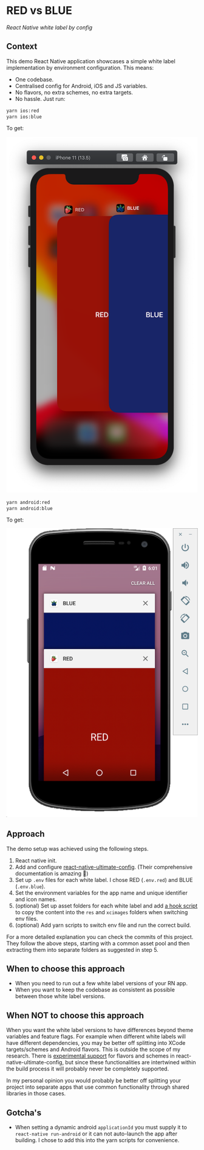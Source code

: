 # RED vs BLUE

_React Native white label by config_

## Context

This demo React Native application showcases a simple white label implementation by environment configuration. This means:

- One codebase.
- Centralised config for Android, iOS and JS variables.
- No flavors, no extra schemes, no extra targets.
- No hassle. Just run:

``` shell
yarn ios:red
yarn ios:blue
```

To get:

![screenshot](screenshot_ios.png)

``` shell
yarn android:red
yarn android:blue
```

To get:

![screenshot](screenshot_android.png)

## Approach

The demo setup was achieved using the following steps.

1. React native init.
1. Add and configure [react-native-ultimate-config](https://github.com/maxkomarychev/react-native-ultimate-config). (Their comprehensive documentation is amazing 🤩)
1. Set up `.env` files for each white label. I chose RED (`.env.red`) and BLUE (`.env.blue`).
1. Set the environment variables for the app name and unique identifier and icon names.
1. (optional) Set up asset folders for each white label and add [a hook script](.rnucrc.js) to copy the content into the `res` and `xcimages` folders when switching env files.
1. (optional) Add yarn scripts to switch env file and run the correct build.

For a more detailed explanation you can check the commits of this project. They follow the above steps, starting with a common asset pool and then extracting them into separate folders as suggested in step 5.

## When to choose this approach

- When you need to run out a few white label versions of your RN app.
- When you want to keep the codebase as consistent as possible between those white label versions.

## When NOT to choose this approach

When you want the white label versions to have differences beyond theme variables and feature flags. For example when different white labels will have different dependencies, you may be better off splitting into XCode targets/schemes and Android flavors. This is outside the scope of my research. There is [experimental support](https://github.com/maxkomarychev/react-native-ultimate-config/blob/master/docs/cookbook.md) for flavors and schemes in react-native-ultimate-config, but since these functionalities are intertwined within the build process it will probably never be completely supported.

In my personal opinion you would probably be better off splitting your project into separate apps that use common functionality through shared libraries in those cases.

## Gotcha's

- When setting a dynamic android `applicationId` you must supply it to `react-native run-android` or it can not auto-launch the app after building. I chose to add this into the yarn scripts for convenience.
